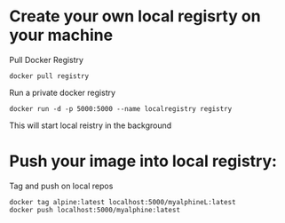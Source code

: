 # Create your own local regisrty on your machine

Pull Docker Registry

```
docker pull registry
```

Run a private docker registry

```
docker run -d -p 5000:5000 --name localregistry registry
```

This will start local reistry in the background

# Push your image into local registry:

Tag and push on local repos

```
docker tag alpine:latest localhost:5000/myalphineL:latest
docker push localhost:5000/myalphine:latest
```